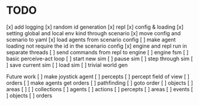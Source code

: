 # TODO

[x] add logging
[x] random id generation
[x] repl
[x] config & loading
[x] setting global and local env kind through scenario
[x] move config and scenario to yaml
[x] load agents from scenario config
[ ] make agent loading not require the id in the scenario config
[x] engine and repl run in separate threads
[ ] send commands from repl to engine
[ ] engine fsm
[ ] basic perceive-act loop
[ ] start new sim
[ ] pause sim
[ ] step through sim
[ ] save current sim
[ ] load sim
[ ] trivial world gen

Future work
[ ] make joystick agent
[ ] percepts
[ ] percept field of view
[ ] orders
[ ] make agents get orders
[ ] pathfinding
[ ] goto order
[ ] objects
[ ] areas
[ ] 
[ ] collections
  [ ] agents
  [ ] actions
  [ ] percepts
  [ ] areas
  [ ] events
  [ ] objects
  [ ] orders

